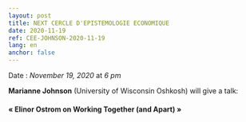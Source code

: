 ```yaml
---
layout: post
title: NEXT CERCLE D'EPISTEMOLOGIE ECONOMIQUE
date: 2020-11-19
ref: CEE-JOHNSON-2020-11-19
lang: en
anchor: false
---
```


<i class="fas fa-table"></i> Date : _November 19, 2020_ at _6 pm_


**Marianne Johnson** (University of Wisconsin Oshkosh) will give a talk:

#### « Elinor Ostrom on Working Together (and Apart) »

